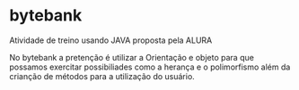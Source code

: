 # bytebank
Atividade de treino usando JAVA proposta pela ALURA

No bytebank a pretenção é utilizar a Orientação e objeto para que possamos exercitar possibiliades como a herança e o polimorfismo além da crianção de métodos para a utilização do usuário.
